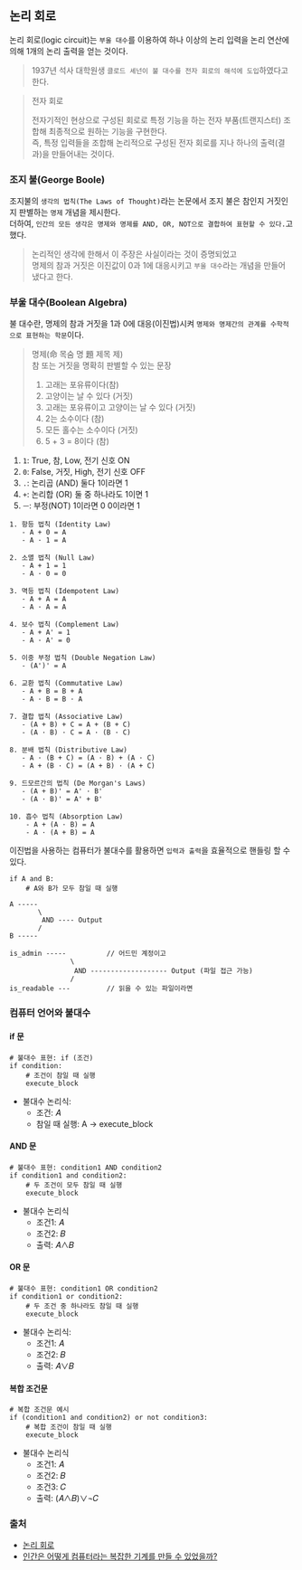 ## 논리 회로
논리 회로(logic circuit)는 `부울 대수`를 이용하여 하나 이상의 논리 입력을 논리 연산에 의해 1개의 논리 출력을 얻는 것이다.

> 1937년 석사 대학원생 `클로드 셰넌이 불 대수를 전자 회로의 해석에 도입`하였다고 한다.     

> 전자 회로
> 
> 전자기적인 현상으로 구성된 회로로 특정 기능을 하는 전자 부품(트랜지스터) 조합해 최종적으로 원하는 기능을 구현한다.   
> 즉, 특정 입력들을 조합해 논리적으로 구성된 전자 회로를 지나 하나의 출력(결과)을 만들어내는 것이다.

### 조지 불(George Boole)
조지불의 `생각의 법칙(The Laws of Thought)`라는 논문에서 조지 불은 참인지 거짓인지 판별하는 `명제` 개념을 제시한다.   
더하여, `인간의 모든 생각은 명제와 명제를 AND, OR, NOT으로 결합하여 표현할 수 있다.`고 했다.   

> 논리적인 생각에 한해서 이 주장은 사실이라는 것이 증명되었고   
> 명제의 참과 거짓은 이진값이 0과 1에 대응시키고 `부울 대수`라는 개념을 만들어 냈다고 한다.

### 부울 대수(Boolean Algebra)
불 대수란, 명제의 참과 거짓을 1과 0에 대응(이진법)시켜 `명제와 명제간의 관계를 수학적으로 표현하는 학문`이다.

> 명제(命 목숨 명 題 제목 제)   
> 참 또는 거짓을 명확히 판별할 수 있는 문장
> 
> 
> 1. 고래는 포유류이다(참)
> 2. 고양이는 날 수 있다 (거짓)
> 3. 고래는 포유류이고 고양이는 날 수 있다 (거짓)
> 4. 2는 소수이다 (참)
> 5. 모든 홀수는 소수이다 (거짓)
> 6. 5 + 3 = 8이다 (참)


1. `1`: True, 참, Low, 전기 신호 ON
2. `0`: False, 거짓, High, 전기 신호 OFF
3. `.`: 논리곱 (AND) 둘다 1이라면 1
4. `+`: 논리합 (OR) 둘 중 하나라도 1이면 1
5. `ㅡ`: 부정(NOT) 1이라면 0 0이라면 1   

```
1. 항등 법칙 (Identity Law)
   - A + 0 = A
   - A · 1 = A

2. 소멸 법칙 (Null Law)
   - A + 1 = 1
   - A · 0 = 0

3. 멱등 법칙 (Idempotent Law)
   - A + A = A
   - A · A = A

4. 보수 법칙 (Complement Law)
   - A + A' = 1
   - A · A' = 0

5. 이중 부정 법칙 (Double Negation Law)
   - (A')' = A

6. 교환 법칙 (Commutative Law)
   - A + B = B + A
   - A · B = B · A

7. 결합 법칙 (Associative Law)
   - (A + B) + C = A + (B + C)
   - (A · B) · C = A · (B · C)

8. 분배 법칙 (Distributive Law)
   - A · (B + C) = (A · B) + (A · C)
   - A + (B · C) = (A + B) · (A + C)

9. 드모르간의 법칙 (De Morgan's Laws)
   - (A + B)' = A' · B'
   - (A · B)' = A' + B'

10. 흡수 법칙 (Absorption Law)
    - A + (A · B) = A
    - A · (A + B) = A
```

이진법을 사용하는 컴퓨터가 불대수를 활용하면 `입력과 출력`을 효율적으로 핸들링 할 수 있다.    

```
if A and B:
    # A와 B가 모두 참일 때 실행
```

```
A -----
       \
        AND ---- Output
       /
B -----
```

```
is_admin -----          // 어드민 계정이고
               \
                AND ------------------- Output (파일 접근 가능)
               /
is_readable ---         // 읽을 수 있는 파일이라면

```

### 컴퓨터 언어와 불대수

#### if 문
```
# 불대수 표현: if (조건)
if condition:
    # 조건이 참일 때 실행
    execute_block
```

- 불대수 논리식:
  - 조건: 𝐴   
  - 참일 때 실행: A → execute_block


#### AND 문

```
# 불대수 표현: condition1 AND condition2
if condition1 and condition2:
    # 두 조건이 모두 참일 때 실행
    execute_block
```
- 불대수 논리식
  - 조건1: 𝐴
  - 조건2: 𝐵
  - 출력: 𝐴∧𝐵

#### OR 문
```
# 불대수 표현: condition1 OR condition2
if condition1 or condition2:
    # 두 조건 중 하나라도 참일 때 실행
    execute_block
```
- 불대수 논리식:
  - 조건1: 𝐴
  - 조건2: 𝐵
  - 출력: 𝐴∨𝐵   


#### 복합 조건문
```
# 복합 조건문 예시
if (condition1 and condition2) or not condition3:
    # 복합 조건이 참일 때 실행
    execute_block
```

- 불대수 논리식
  - 조건1: 𝐴
  - 조건2: 𝐵
  - 조건3: 𝐶
  - 출력: (𝐴∧𝐵)∨¬𝐶



### 출처
- [논리 회로](https://namu.wiki/w/%EB%85%BC%EB%A6%AC%20%ED%9A%8C%EB%A1%9C)
- [인간은 어떻게 컴퓨터라는 복잡한 기계를 만들 수 있었을까?](https://bowbowbow.tistory.com/13)